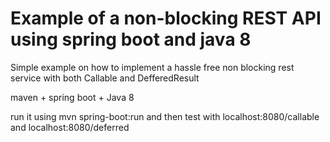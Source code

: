 # Example of a non-blocking REST API using spring boot and java 8

Simple example on how to implement a hassle free non blocking rest service with both Callable and DefferedResult 

maven + spring boot + Java 8

run it using mvn spring-boot:run and then test with localhost:8080/callable and localhost:8080/deferred

